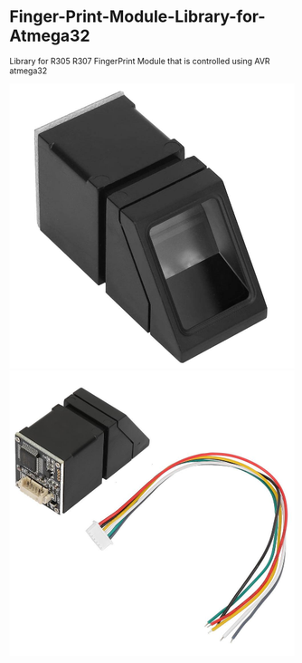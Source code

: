 # Finger-Print-Module-Library-for-Atmega32
Library for R305 R307 FingerPrint Module that is controlled using AVR atmega32

<img src="download.jpg" alt="T_T">
<img src="original.jpeg" alt="T_T">
